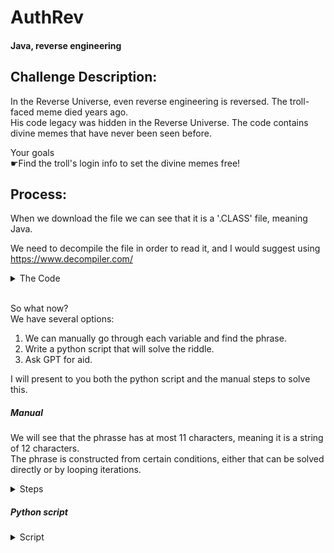 # AuthRev
#### Java, reverse engineering
## Challenge Description:
In the Reverse Universe, even reverse engineering is reversed. The troll-faced meme died years ago. <br>
﻿His code legacy was hidden in the Reverse Universe. The code contains divine memes that have never been seen before.<br>

Your goals<br>
☛Find the troll's login info to set the divine memes free!

## Process:
When we download the file we can see that it is a '.CLASS' file, meaning Java. <br>

We need  to decompile the file in order to read it, and I would suggest using https://www.decompiler.com/ <br>
<details> 
        <summary>The Code</summary> 
  (I would suggest viewing the code here in the 'code' tab) <br>
  public class Auth {
    public Auth() {
    }

    public static void main(String[] a) {
        String b = a[0];
        System.out.println(a(b) ? "Authorized" : "Unauthorized");
    }

    private static boolean a(String b) {
        try {
            char[] c = b.toCharArray();
            return c[0] == 'N' && c[5] < 'b' && c[6] == c[0] - 3 && c[10] == c[6] + c[11] / 11 * 3 && c[7] == c[4] + 1 && c[1] ==c[0] + 27 && c[2] > c[1] + 1 && c[3] == c[1] && c[4] == c[1] + (c[0] - 1) / 7 && c[5] > '`' && c[8] == c[7] - 3 && c[9] == c[4] && c[11] > c[0] + 31;
        } catch (RuntimeException var2) {
            return false;
        }
    }
}
    </details><br>

So what now? <br>
We have several options:
1. We can manually go through each variable and find the phrase.
2. Write a python script that will solve the riddle.
3. Ask GPT for aid.

I will present to you both the python script and the manual steps to solve this. <br>
##### Manual 
We will see that the phrasse has at most 11 characters, meaning it is a string of 12 characters. <br>
The phrase is constructed from certain conditions, either that can be solved directly or by looping iterations. <br>
<details>
          <summary>Steps</summary>
1. First character 'N': \(c[0] = 'N'\) (Direct condition from Java code). <br>
2. Second character 'i': \(c[1] = c[0] + 27\) (Direct condition, 'N' + 27 = 'i'). <br>
3. Third character 'k': \(c[2] > c[1] + 1\) (Loop condition, 'k' > 'i' + 1). <br>
4. Fourth character 'i': \(c[3] = c[1]\) (Direct condition, 'i'). <br>
5. Fifth character 't': \(c[4] = c[1] + \frac{(c[0] - 1)}{7}\) (Direct condition, 'i' + ('N' - 1)/7 = 't'). <br>
6. Sixth character 'a': \(c[5] < 'b' \&\& c[5] > '`'\) (Loop condition, 'a' < 'b' and 'a' > '`'). <br>
7. Seventh character 'K': \(c[6] = c[0] - 3\) (Direct condition, 'N' - 3 = 'K'). <br>
8. Eighth character 'u': \(c[7] = c[4] + 1\) (Direct condition, 't' + 1 = 'u'). <br>
9. Ninth character 'r': \(c[8] = c[7] - 3\) (Direct condition, 'u' - 3 = 'r'). <br>
10. Tenth character 't': \(c[9] = c[4]\) (Direct condition, 't'). <br>
11. Eleventh character 'i': \(c[10] = c[6] + \frac{c[11]}{11} \times 3\) (Loop condition, 'K' + ('n' / 11 * 3)). <br>
12. Twelfth character 'n': \(c[11] > c[0] + 31\) (Loop condition, 'n' > 'N' + 31). <br>
</details>  

##### Python script

<details>
  <summary>Script</summary>
    (Again, I would suggest viewing the code here in the 'code' tab): <br>
  def find_valid_string():
    #Initialize an empty character array of length 12
    c = [' '] * 12

    c[0] = 'N'  # Condition 1
    c[1] = chr(ord(c[0]) + 27)  # Condition 6
    c[3] = c[1]  # Condition 8
    c[4] = chr(ord(c[1]) + (ord(c[0]) - 1) // 7)  # Condition 9
    c[7] = chr(ord(c[4]) + 1)  # Condition 5
    c[6] = chr(ord(c[0]) - 3)  # Condition 3
    c[9] = c[4]  # Condition 12
    c[8] = chr(ord(c[7]) - 3)  # Condition 11

    #The remaining conditions have some level of dependency or ranges, so we loop to find valid values
    for c2 in range(ord(c[1]) + 2, 128):  # Condition 7, limiting to ASCII range up to 127
        c[2] = chr(c2)
        for c5 in range(ord('`') + 1, ord('b')):  # Conditions 4 and 10
            c[5] = chr(c5)
            for c11 in range(ord(c[0]) + 32, 128):  # Condition 13
                c[10] = chr((ord(c[6]) + c11 // 11 * 3) % 128)  # Condition 4 (mod 128 to stay in ASCII range)
                c[11] = chr(c11)

                # Check if the final condition is met
                if ord(c[10]) == ord(c[6]) + c11 // 11 * 3:
                    return ''.join(c)


#Run the function to find the valid string
valid_string = find_valid_string()
print("Valid string:", valid_string)
</details>
